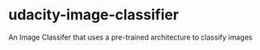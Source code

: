 # udacity-image-classifier
An Image Classifer that uses a pre-trained architecture to classify images
